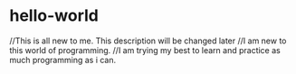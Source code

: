 # hello-world
//This is all new to me. This description will be changed later
//I am new to this world of programming.
//I am trying my best to learn and practice as much programming as i can.

